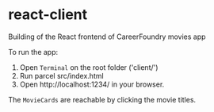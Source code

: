# react-client
Building of the React frontend of CareerFoundry movies app

To run the app:

1) Open `Terminal` on the root folder ('client/')
2) Run parcel src/index.html
3) Open http://localhost:1234/ in your browser.

The `MovieCards` are reachable by clicking the movie titles.